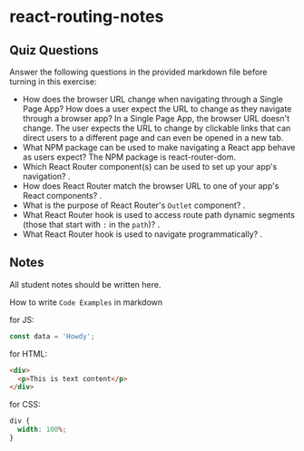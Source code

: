 # react-routing-notes

## Quiz Questions

Answer the following questions in the provided markdown file before turning in this exercise:

- How does the browser URL change when navigating through a Single Page App? How does a user expect the URL to change as they navigate through a browser app?
  In a Single Page App, the browser URL doesn't change. The user expects the URL to change by clickable links that can direct users to a different page and can even be opened in a new tab.
- What NPM package can be used to make navigating a React app behave as users expect?
  The NPM package is react-router-dom.
- Which React Router component(s) can be used to set up your app's navigation?
  .
- How does React Router match the browser URL to one of your app's React components?
  .
- What is the purpose of React Router's `Outlet` component?
  .
- What React Router hook is used to access route path dynamic segments (those that start with `:` in the `path`)?
  .
- What React Router hook is used to navigate programmatically?
  .

## Notes

All student notes should be written here.

How to write `Code Examples` in markdown

for JS:

```javascript
const data = 'Howdy';
```

for HTML:

```html
<div>
  <p>This is text content</p>
</div>
```

for CSS:

```css
div {
  width: 100%;
}
```
